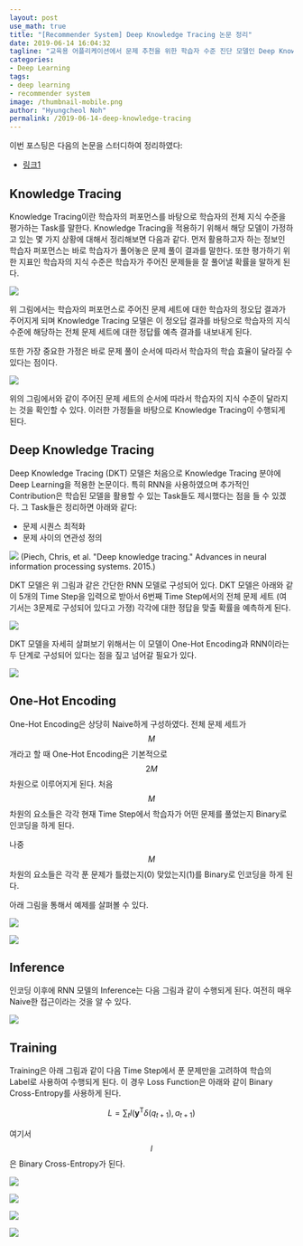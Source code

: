 ```yaml
---
layout: post
use_math: true
title: "[Recommender System] Deep Knowledge Tracing 논문 정리"
date: 2019-06-14 16:04:32
tagline: "교육용 어플리케이션에서 문제 추천을 위한 학습자 수준 진단 모델인 Deep Knowledge Tracing을 스터디하여 정리"
categories:
- Deep Learning
tags:
- deep learning
- recommender system
image: /thumbnail-mobile.png
author: "Hyungcheol Noh"
permalink: /2019-06-14-deep-knowledge-tracing
---
```


이번 포스팅은 다음의 논문을 스터디하여 정리하였다:
- [링크1](http://papers.nips.cc/paper/5654-deep-knowledge-tracing.pdf)

## Knowledge Tracing
Knowledge Tracing이란 학습자의 퍼포먼스를 바탕으로 학습자의 전체 지식 수준을 평가하는 Task를 말한다. Knowledge Tracing을 적용하기 위해서 해당 모델이 가정하고 있는 몇 가지 상황에 대해서 정리해보면 다음과 같다. 먼저 활용하고자 하는 정보인 학습자 퍼포먼스는 바로 학습자가 풀어놓은 문제 풀이 결과를 말한다. 또한 평가하기 위한 지표인 학습자의 지식 수준은 학습자가 주어진 문제들을 잘 풀어낼 확률을 말하게 된다.

![](/assets/2019-06-14-deep-knowledge-tracing/2019-06-14-deep-knowledge-tracing_2019-06-14-16-12-12.png)

위 그림에서는 학습자의 퍼포먼스로 주어진 문제 세트에 대한 학습자의 정오답 결과가 주어지게 되며 Knowledge Tracing 모델은 이 정오답 결과를 바탕으로 학습자의 지식 수준에 해당하는 전체 문제 세트에 대한 정답률 예측 결과를 내보내게 된다.

또한 가장 중요한 가정은 바로 문제 풀이 순서에 따라서 학습자의 학습 효율이 달라질 수 있다는 점이다.

![](/assets/2019-06-14-deep-knowledge-tracing/2019-06-14-deep-knowledge-tracing_2019-06-14-16-13-04.png)

위의 그림에서와 같이 주어진 문제 세트의 순서에 따라서 학습자의 지식 수준이 달라지는 것을 확인할 수 있다. 이러한 가정들을 바탕으로 Knowledge Tracing이 수행되게 된다.

## Deep Knowledge Tracing
Deep Knowledge Tracing (DKT) 모델은 처음으로 Knowledge Tracing 분야에 Deep Learning을 적용한 논문이다. 특히 RNN을 사용하였으며 추가적인 Contribution은 학습된 모델을 활용할 수 있는 Task들도 제시했다는 점을 들 수 있겠다. 그 Task들은 정리하면 아래와 같다:
- 문제 시퀀스 최적화
- 문제 사이의 연관성 정의

![](/assets/2019-06-14-deep-knowledge-tracing/2019-06-14-deep-knowledge-tracing_2019-06-14-23-20-01.png)
(Piech, Chris, et al. "Deep knowledge tracing." Advances in neural information processing systems. 2015.)

DKT 모델은 위 그림과 같은 간단한 RNN 모델로 구성되어 있다. DKT 모델은 아래와 같이 5개의 Time Step을 입력으로 받아서 6번째 Time Step에서의 전체 문제 세트 (여기서는 3문제로 구성되어 있다고 가졍) 각각에 대한 정답을 맞출 확률을 예측하게 된다.

![](/assets/2019-06-14-deep-knowledge-tracing/2019-06-14-deep-knowledge-tracing_2019-06-14-23-24-03.png)

DKT 모델을 자세히 살펴보기 위해서는 이 모델이 One-Hot Encoding과 RNN이라는 두 단계로 구성되어 있다는 점을 짚고 넘어갈 필요가 있다.

![](/assets/2019-06-14-deep-knowledge-tracing/2019-06-14-deep-knowledge-tracing_2019-06-14-23-27-06.png)

## One-Hot Encoding
One-Hot Encoding은 상당히 Naive하게 구성하였다. 전체 문제 세트가 $$M$$개라고 할 때 One-Hot Encoding은 기본적으로 $$2M$$ 차원으로 이루어지게 된다. 처음 $$M$$ 차원의 요소들은 각각 현재 Time Step에서 학습자가 어떤 문제를 풀었는지 Binary로 인코딩을 하게 된다.

나중 $$M$$ 차원의 요소들은 각각 푼 문제가 틀렸는지(0) 맞았는지(1)를 Binary로 인코딩을 하게 된다.

아래 그림을 통해서 예제를 살펴볼 수 있다.

![](/assets/2019-06-14-deep-knowledge-tracing/2019-06-14-deep-knowledge-tracing_2019-06-14-23-31-30.png)

![](/assets/2019-06-14-deep-knowledge-tracing/2019-06-14-deep-knowledge-tracing_2019-06-14-23-31-58.png)

## Inference
인코딩 이후에 RNN 모델의 Inference는 다음 그림과 같이 수행되게 된다. 여전히 매우 Naive한 접근이라는 것을 알 수 있다.

![](/assets/2019-06-14-deep-knowledge-tracing/2019-06-14-deep-knowledge-tracing_2019-06-14-23-33-37.png)

## Training
Training은 아래 그림과 같이 다음 Time Step에서 푼 문제만을 고려하여 학습의 Label로 사용하여 수행되게 된다. 이 경우 Loss Function은 아래와 같이 Binary Cross-Entropy를 사용하게 된다.

$$
L = \sum_t l(\mathbf{y}^{\text{T}} \delta(q_{t+1}), a_{t+1})
$$

여기서 $$l$$은 Binary Cross-Entropy가 된다.

![](/assets/2019-06-14-deep-knowledge-tracing/2019-06-14-deep-knowledge-tracing_2019-06-14-23-40-30.png)

![](/assets/2019-06-14-deep-knowledge-tracing/2019-06-14-deep-knowledge-tracing_2019-06-14-23-41-04.png)

![](/assets/2019-06-14-deep-knowledge-tracing/2019-06-14-deep-knowledge-tracing_2019-06-14-23-41-31.png)

![](/assets/2019-06-14-deep-knowledge-tracing/2019-06-14-deep-knowledge-tracing_2019-06-14-23-42-01.png)


